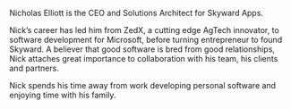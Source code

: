 Nicholas Elliott is the CEO and Solutions Architect for Skyward Apps. 

Nick’s career has led him from ZedX, a cutting edge AgTech innovator, to software development for Microsoft, before turning entrepreneur to found Skyward.  A believer that good software is bred from good relationships, Nick attaches great importance to collaboration with his team, his clients and partners. 

Nick spends his time away from work developing personal software and enjoying time with his family.
